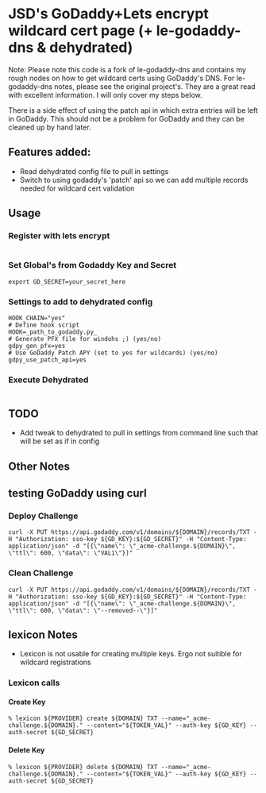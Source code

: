 
# JSD's GoDaddy+Lets encrypt wildcard cert page (+ le-godaddy-dns & dehydrated)

Note: Please note this code is a fork of le-godaddy-dns and contains my rough nodes on how to get wildcard certs using GoDaddy's DNS. For le-godaddy-dns notes, please see the original project's. They are a great read with excellent information. I will only cover my steps below.

There is a side effect of using the patch api in which extra entries will be left in GoDaddy. This should not be a problem for GoDaddy and they can be cleaned up by hand later.

## Features added:
 * Read dehydrated config file to pull in settings
 * Switch to using godaddy's 'patch' api so we can add multiple records needed for wildcard cert validation


## Usage
### Register with lets encrypt
````dehydrated --register --accept-terms
````
### Set Global's from Godaddy Key and Secret
````export GD_KEY=your_key_here
export GD_SECRET=your_secret_here
````
### Settings to add to dehydrated config
````# Enable Hook chain setting
HOOK_CHAIN="yes"
# Define hook script
HOOK=_path_to_godaddy.py_
# Generate PFX file for windohs ;) (yes/no)
gdpy_gen_pfx=yes
# Use GoDaddy Patch APY (set to yes for wildcards) (yes/no)
gdpy_use_patch_api=yes
````

### Execute Dehydrated
````dehydrated --challenge dns-01 -c --accept-terms
````

## TODO
* Add tweak to dehydrated to pull in settings from command line such that will be set as if in config

## Other Notes

## testing GoDaddy using curl
### Deploy Challenge
````curl -X PUT https://api.godaddy.com/v1/domains/${DOMAIN}/records/TXT -H "Authorization: sso-key ${GD_KEY}:${GD_SECRET}" -H "Content-Type: application/json" -d "[{\"name\": \"_acme-challenge.${DOMAIN}\", \"ttl\": 600, \"data\": \"VAL1\"}]"````
### Clean Challenge
````curl -X PUT https://api.godaddy.com/v1/domains/${DOMAIN}/records/TXT -H "Authorization: sso-key ${GD_KEY}:${GD_SECRET}" -H "Content-Type: application/json" -d "[{\"name\": \"_acme-challenge.${DOMAIN}\", \"ttl\": 600, \"data\": \"--removed--\"}]"````

## lexicon Notes
 * Lexicon is not usable for creating multiple keys. Ergo not suitible for wildcard registrations
### Lexicon calls
#### Create Key
````% lexicon ${PROVIDER} create ${DOMAIN} TXT --name="_acme-challenge.${DOMAIN}." --content="${TOKEN_VAL}" --auth-key ${GD_KEY} --auth-secret ${GD_SECRET}````
#### Delete Key
````% lexicon ${PROVIDER} delete ${DOMAIN} TXT --name="_acme-challenge.${DOMAIN}." --content="${TOKEN_VAL}" --auth-key ${GD_KEY} --auth-secret ${GD_SECRET}````
